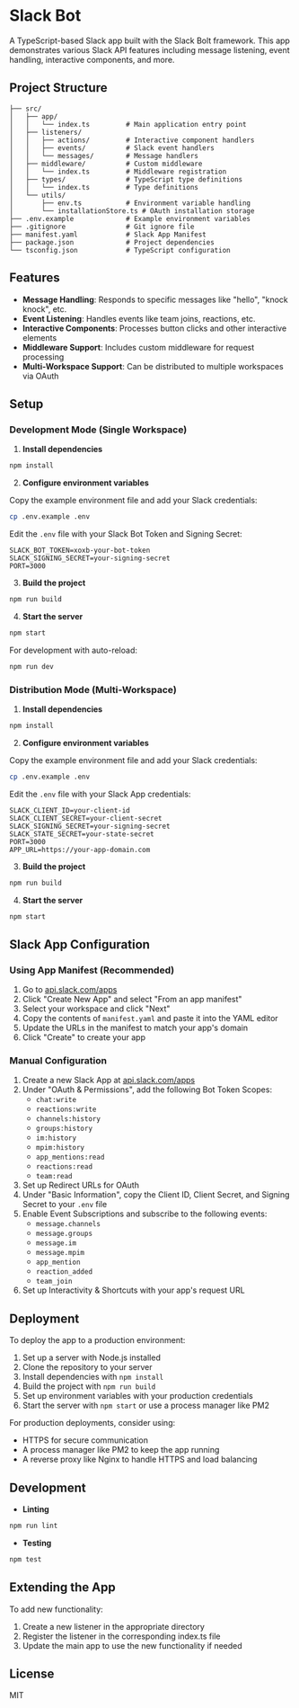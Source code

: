 # Slack Bot

A TypeScript-based Slack app built with the Slack Bolt framework. This app demonstrates various Slack API features including message listening, event handling, interactive components, and more.

## Project Structure

```
├── src/
│   ├── app/
│   │   └── index.ts         # Main application entry point
│   ├── listeners/
│   │   ├── actions/         # Interactive component handlers
│   │   ├── events/          # Slack event handlers
│   │   └── messages/        # Message handlers
│   ├── middleware/          # Custom middleware
│   │   └── index.ts         # Middleware registration
│   ├── types/               # TypeScript type definitions
│   │   └── index.ts         # Type definitions
│   └── utils/
│       ├── env.ts           # Environment variable handling
│       └── installationStore.ts # OAuth installation storage
├── .env.example             # Example environment variables
├── .gitignore               # Git ignore file
├── manifest.yaml            # Slack App Manifest
├── package.json             # Project dependencies
└── tsconfig.json            # TypeScript configuration
```

## Features

- **Message Handling**: Responds to specific messages like "hello", "knock knock", etc.
- **Event Listening**: Handles events like team joins, reactions, etc.
- **Interactive Components**: Processes button clicks and other interactive elements
- **Middleware Support**: Includes custom middleware for request processing
- **Multi-Workspace Support**: Can be distributed to multiple workspaces via OAuth

## Setup

### Development Mode (Single Workspace)

1. **Install dependencies**

```bash
npm install
```

2. **Configure environment variables**

Copy the example environment file and add your Slack credentials:

```bash
cp .env.example .env
```

Edit the `.env` file with your Slack Bot Token and Signing Secret:

```
SLACK_BOT_TOKEN=xoxb-your-bot-token
SLACK_SIGNING_SECRET=your-signing-secret
PORT=3000
```

3. **Build the project**

```bash
npm run build
```

4. **Start the server**

```bash
npm start
```

For development with auto-reload:

```bash
npm run dev
```

### Distribution Mode (Multi-Workspace)

1. **Install dependencies**

```bash
npm install
```

2. **Configure environment variables**

Copy the example environment file and add your Slack credentials:

```bash
cp .env.example .env
```

Edit the `.env` file with your Slack App credentials:

```
SLACK_CLIENT_ID=your-client-id
SLACK_CLIENT_SECRET=your-client-secret
SLACK_SIGNING_SECRET=your-signing-secret
SLACK_STATE_SECRET=your-state-secret
PORT=3000
APP_URL=https://your-app-domain.com
```

3. **Build the project**

```bash
npm run build
```

4. **Start the server**

```bash
npm start
```

## Slack App Configuration

### Using App Manifest (Recommended)

1. Go to [api.slack.com/apps](https://api.slack.com/apps)
2. Click "Create New App" and select "From an app manifest"
3. Select your workspace and click "Next"
4. Copy the contents of `manifest.yaml` and paste it into the YAML editor
5. Update the URLs in the manifest to match your app's domain
6. Click "Create" to create your app

### Manual Configuration

1. Create a new Slack App at [api.slack.com/apps](https://api.slack.com/apps)
2. Under "OAuth & Permissions", add the following Bot Token Scopes:
   - `chat:write`
   - `reactions:write`
   - `channels:history`
   - `groups:history`
   - `im:history`
   - `mpim:history`
   - `app_mentions:read`
   - `reactions:read`
   - `team:read`
3. Set up Redirect URLs for OAuth
4. Under "Basic Information", copy the Client ID, Client Secret, and Signing Secret to your `.env` file
5. Enable Event Subscriptions and subscribe to the following events:
   - `message.channels`
   - `message.groups`
   - `message.im`
   - `message.mpim`
   - `app_mention`
   - `reaction_added`
   - `team_join`
6. Set up Interactivity & Shortcuts with your app's request URL

## Deployment

To deploy the app to a production environment:

1. Set up a server with Node.js installed
2. Clone the repository to your server
3. Install dependencies with `npm install`
4. Build the project with `npm run build`
5. Set up environment variables with your production credentials
6. Start the server with `npm start` or use a process manager like PM2

For production deployments, consider using:
- HTTPS for secure communication
- A process manager like PM2 to keep the app running
- A reverse proxy like Nginx to handle HTTPS and load balancing

## Development

- **Linting**

```bash
npm run lint
```

- **Testing**

```bash
npm test
```

## Extending the App

To add new functionality:

1. Create a new listener in the appropriate directory
2. Register the listener in the corresponding index.ts file
3. Update the main app to use the new functionality if needed

## License

MIT
